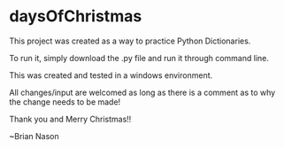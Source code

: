 # daysOfChristmas

This project was created as a way to practice Python Dictionaries.

To run it, simply download the .py file and run it through command line.

This was created and tested in a windows environment.

All changes/input are welcomed as long as there is a comment as to why the change needs to be made!

Thank you and Merry Christmas!!

~Brian Nason
